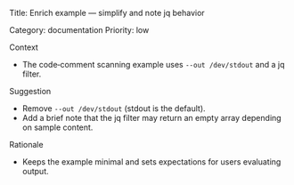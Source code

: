 Title: Enrich example — simplify and note jq behavior

Category: documentation
Priority: low

Context

- The code‑comment scanning example uses `--out /dev/stdout` and a jq filter.

Suggestion

- Remove `--out /dev/stdout` (stdout is the default).
- Add a brief note that the jq filter may return an empty array depending on sample content.

Rationale

- Keeps the example minimal and sets expectations for users evaluating output.
